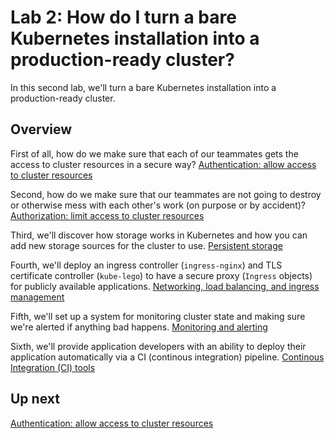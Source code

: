 # Lab 2: How do I turn a bare Kubernetes installation into a production-ready cluster?

In this second lab, we'll turn a bare Kubernetes installation into a production-ready cluster.

## Overview

First of all, how do we make sure that each of our teammates gets the access to cluster resources in a secure way? [Authentication: allow access to cluster resources](/labs/lab2/authentication.md)

Second, how do we make sure that our teammates are not going to destroy or otherwise mess with each other's work (on purpose or by accident)? [Authorization: limit access to cluster resources](/labs/lab2/)

Third, we'll discover how storage works in Kubernetes and how you can add new storage sources for the cluster to use. [Persistent storage](/labs/lab2/)

Fourth, we'll deploy an ingress controller (`ingress-nginx`) and TLS certificate controller (`kube-lego`) to have a secure proxy (`Ingress` objects) for publicly available applications. [Networking, load balancing, and ingress management](/labs/lab2/)

Fifth, we'll set up a system for monitoring cluster state and making sure we're alerted if anything bad happens. [Monitoring and alerting](/labs/lab2/)

Sixth, we'll provide application developers with an ability to deploy their application automatically via a CI (continous integration) pipeline. [Continous Integration (CI) tools](/labs/lab2/)

## Up next

[Authentication: allow access to cluster resources](/labs/lab2/authentication.md)
